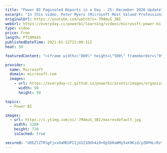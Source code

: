 ```yaml
---
title: "Power BI Paginated Reports in a Day - 25: December 2020 Update"
excerpt: "In this video, Peter Myers (Microsoft Most Valued Professional - Data Platform, and course developer) and Chris Finlan (Principal Program Manager) describe and demonstrate new capabilities and features added to #Microsoft #PowerBI paginated reports since the online course was recorded.    For more information"
originalUrl: https://youtube.com/watch?v=-7M4muS_3BI
webUrl: https://everyday.cc/powerbi/learning/videos/microsoft-power-bi-paginated-reports-in-a-day-25-december-2020-update/
type: video
price: Free
length: PT19M44S
publishedDateTime: 2021-01-12T21:00:31Z
heat: 50

featuredContent: "<iframe width=\"800\" height=\"500\" frameborder=\"0\" src=\"https://www.youtube.com/embed/-7M4muS_3BI\" allow=\"accelerometer; autoplay; encrypted-media; gyroscope; picture-in-picture\" allowfullscreen></iframe>"

provider:
  name: Microsoft
  domain: microsoft.com
  images:
    - url: https://everyday-cc.github.io/powerbi/assets/images/organizations/microsoft.com-50x50.jpg
      width: 50
      height: 50

topics:
  - Power BI

images:
  - url: https://i.ytimg.com/vi/-7M4muS_3BI/maxresdefault.jpg
    width: 1280
    height: 720
    isCached: true

secured: "U8EZlZTRSgFjxxOaMEUPIIjU1Z1DUh4iO+OpSDRaWMy5xK9Kid/yZNPHLcRzttYzJywbyb+wmo6UfVEp0BLPZfQSj4oetJ7ih2j+WQC8ro2ccXcLeqejms8YKzg/SbvHrU/sXnf24CYiq24BS5KCQASnED3hXfZsxe5jwrc6KlPFpYiYOFxquwNLCrzQdg+vLc4RXy2Fb7gc6hcr47IFCR+NOaE8sERIgGbA1+/zbn6e/mEo8wEyZdLTXufkjatJ2qbT/TU1iWufzZkN4iVatKC0zXExnq4pqRGuQAl2+U3LikPWjs18s4gmS5pGP/JTmJZQUpkybior2b3nYsp41Co92Ti1fVxBz6GVxv9gHA0tY7NEUYt7WW8xtAq3hab+p2Ym2ZO/XjYN2Pp4Ycr2Ne1OfrewYAUymgIa3YONLu4=;hzLXO6JWcnkhGMfqD9mpiQ=="
---
```



